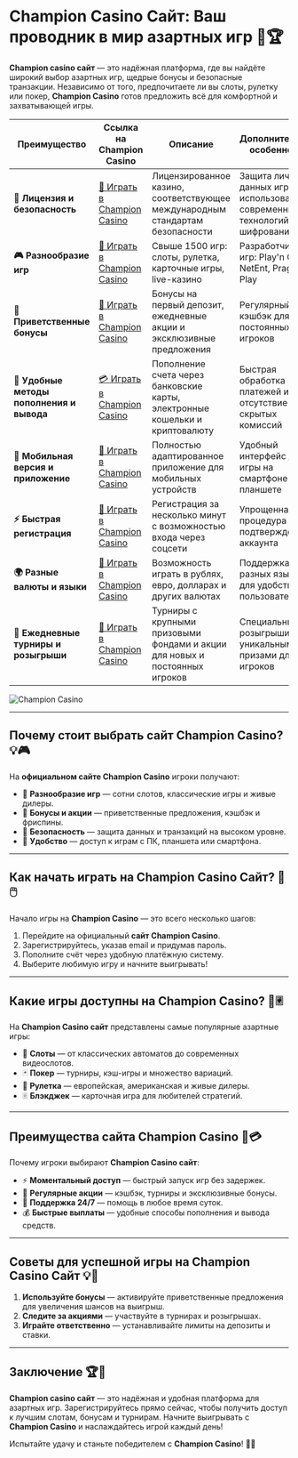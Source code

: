 # Champion Casino Сайт: Ваш проводник в мир азартных игр 🎰🏆

**Champion casino сайт** — это надёжная платформа, где вы найдёте широкий выбор азартных игр, щедрые бонусы и безопасные транзакции. Независимо от того, предпочитаете ли вы слоты, рулетку или покер, **Champion Casino** готов предложить всё для комфортной и захватывающей игры.

| **Преимущество**                      | **Ссылка на Champion Casino**              | **Описание**                                       | **Дополнительные особенности**                     |
|----------------------------------------|--------------------------------------------|--------------------------------------------------|--------------------------------------------------|
| **🎰 Лицензия и безопасность**         | [💎 Играть в Champion Casino](https://temon-gter.cfd/go/lRq?p80412p304504pcc44t17455) | Лицензированное казино, соответствующее международным стандартам безопасности | Защита личных данных игроков с использованием современных технологий шифрования |
| **🎮 Разнообразие игр**                | [🎉 Играть в Champion Casino](https://temon-gter.cfd/go/lRq?p80412p304504pcc44t17455) | Свыше 1500 игр: слоты, рулетка, карточные игры, live-казино | Разработчики игр: Play'n GO, NetEnt, Pragmatic Play |
| **🎁 Приветственные бонусы**          | [🎯 Играть в Champion Casino](https://temon-gter.cfd/go/lRq?p80412p304504pcc44t17455) | Бонусы на первый депозит, ежедневные акции и эксклюзивные предложения | Регулярный кэшбэк для постоянных игроков |
| **💸 Удобные методы пополнения и вывода** | [💳 Играть в Champion Casino](https://temon-gter.cfd/go/lRq?p80412p304504pcc44t17455) | Пополнение счета через банковские карты, электронные кошельки и криптовалюту | Быстрая обработка платежей и отсутствие скрытых комиссий |
| **📱 Мобильная версия и приложение**   | [🚀 Играть в Champion Casino](https://temon-gter.cfd/go/lRq?p80412p304504pcc44t17455) | Полностью адаптированное приложение для мобильных устройств | Удобный интерфейс для игры на смартфоне или планшете |
| **⚡ Быстрая регистрация**             | [🔑 Играть в Champion Casino](https://temon-gter.cfd/go/lRq?p80412p304504pcc44t17455) | Регистрация за несколько минут с возможностью входа через соцсети | Упрощенная процедура подтверждения аккаунта |
| **🌍 Разные валюты и языки**           | [💸 Играть в Champion Casino](https://temon-gter.cfd/go/lRq?p80412p304504pcc44t17455) | Возможность играть в рублях, евро, долларах и других валютах | Поддержка разных языков для удобства пользователей |
| **🏅 Ежедневные турниры и розыгрыши**  | [🎲 Играть в Champion Casino](https://temon-gter.cfd/go/lRq?p80412p304504pcc44t17455) | Турниры с крупными призовыми фондами и акции для новых и постоянных игроков | Специальные розыгрыши с уникальными призами для VIP-игроков |

![Champion Casino](https://pik.org.ua/wp-content/uploads/2023/01/champion-casino01.png)

---

## Почему стоит выбрать сайт Champion Casino? 💡🎮

На **официальном сайте Champion Casino** игроки получают:

- 🎰 **Разнообразие игр** — сотни слотов, классические игры и живые дилеры.
- 🎁 **Бонусы и акции** — приветственные предложения, кэшбэк и фриспины.
- 🔐 **Безопасность** — защита данных и транзакций на высоком уровне.
- 📱 **Удобство** — доступ к играм с ПК, планшета или смартфона.

---

## Как начать играть на Champion Casino Сайт? 🚀🖱️

Начало игры на **Champion Casino** — это всего несколько шагов:

1. Перейдите на официальный **сайт Champion Casino**.
2. Зарегистрируйтесь, указав email и придумав пароль.
3. Пополните счёт через удобную платёжную систему.
4. Выберите любимую игру и начните выигрывать!

---

## Какие игры доступны на Champion Casino? 🎡🃠

На **Champion Casino сайт** представлены самые популярные азартные игры:

- 🎰 **Слоты** — от классических автоматов до современных видеослотов.
- 🃏 **Покер** — турниры, кэш-игры и множество вариаций.
- 🎡 **Рулетка** — европейская, американская и живые дилеры.
- 🃠 **Блэкджек** — карточная игра для любителей стратегий.

---

## Преимущества сайта Champion Casino 🌟💳

Почему игроки выбирают **Champion Casino сайт**:

- ⚡ **Моментальный доступ** — быстрый запуск игр без задержек.
- 🎀 **Регулярные акции** — кэшбэк, турниры и эксклюзивные бонусы.
- 💬 **Поддержка 24/7** — помощь в любое время суток.
- 💰 **Быстрые выплаты** — удобные способы пополнения и вывода средств.

---

## Советы для успешной игры на Champion Casino Сайт 💡🎯

1. **Используйте бонусы** — активируйте приветственные предложения для увеличения шансов на выигрыш.
2. **Следите за акциями** — участвуйте в турнирах и розыгрышах.
3. **Играйте ответственно** — устанавливайте лимиты на депозиты и ставки.

---

## Заключение 🏆🎉

**Champion casino сайт** — это надёжная и удобная платформа для азартных игр. Зарегистрируйтесь прямо сейчас, чтобы получить доступ к лучшим слотам, бонусам и турнирам. Начните выигрывать с **Champion Casino** и наслаждайтесь игрой каждый день!

Испытайте удачу и станьте победителем с **Champion Casino**! 🎰🌟
